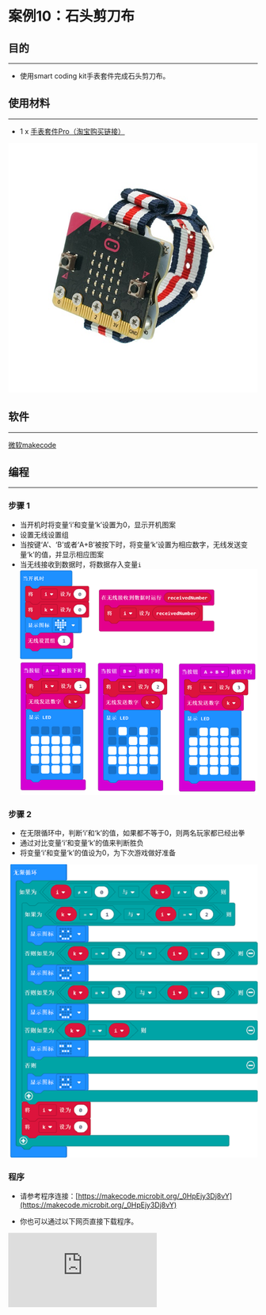 # 案例10：石头剪刀布

## 目的
---
- 使用smart coding kit手表套件完成石头剪刀布。

## 使用材料
---

- 1 x [手表套件Pro（淘宝购买链接）](https://item.taobao.com/item.htm?ft=t&id=582042009614)

![](./images/smart_coding_kit_case_10_01.png)


## 软件
---
[微软makecode](https://makecode.microbit.org/#)

## 编程
---
### 步骤 1
- 当开机时将变量‘i’和变量‘k’设置为0，显示开机图案
- 设置无线设置组
- 当按键‘A’、‘B’或者‘A+B’被按下时，将变量‘k’设置为相应数字，无线发送变量‘k’的值，并显示相应图案
- 当无线接收到数据时，将数据存入变量`i`
![](./images/smart_coding_kit_case_10_02.png)

### 步骤 2
- 在无限循环中，判断‘i’和‘k’的值，如果都不等于0，则两名玩家都已经出拳
- 通过对比变量‘i’和变量‘k’的值来判断胜负
- 将变量‘i’和变量‘k’的值设为0，为下次游戏做好准备

![](./images/smart_coding_kit_case_10_03.png)




### 程序
- 请参考程序连接：[https://makecode.microbit.org/_0HpEjy3Dj8vY](https://makecode.microbit.org/_0HpEjy3Dj8vY)

- 你也可以通过以下网页直接下载程序。

<div
    style={{
        position: 'relative',
        paddingBottom: '60%',
        overflow: 'hidden',
    }}
>
    <iframe
        src="https://makecode.microbit.org/_hiRiC6PPT4Pd"
        frameborder="0"
        sandbox="allow-popups allow-forms allow-scripts allow-same-origin"
        style={{
            position: 'absolute',
            width: '100%',
            height: '100%',
        }}
    />
</div>
---


## 结论
---

通过按钮`A`和`B`选择出拳，在双方出拳后，自动显示两边胜负，赢家显示笑脸，输家显示哭脸。





## 思考
---


## 常见问题


## 相关阅读
---
